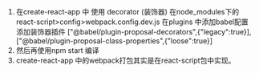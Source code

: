 1. 在create-react-app 中 使用 decorator (装饰器) 
   在node_modules下的 react-script>config>webpack.config.dev.js
   在plugins 中添加babel配置
   添加装饰器插件
    ["@babel/plugin-proposal-decorators",{"legacy":true}], 
    ["@babel/plugin-proposal-class-properties",{"loose":true}]
2. 然后再使用npm start 编译
3. create-react-app 中的webpack打包其实是在react-script包中实现。